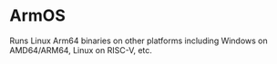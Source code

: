 # ArmOS
Runs Linux Arm64 binaries on other platforms including Windows on AMD64/ARM64, Linux on RISC-V, etc.

